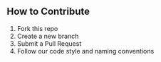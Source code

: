 ## How to Contribute
1. Fork this repo
2. Create a new branch
3. Submit a Pull Request
4. Follow our code style and naming conventions
